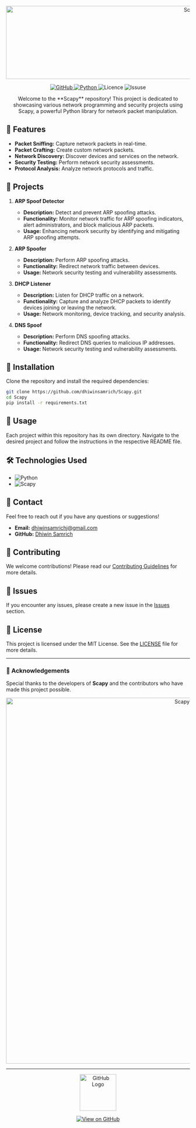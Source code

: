 <p align="center">
<img src="https://github.com/user-attachments/assets/b7890da1-ea7f-40b5-bad2-82b5cb7d063a" alt="Scapy" width="1000" height="200">
</p>

<p align="center">
  <a href="https://github.com/dhiwinsamrich/scapy">
    <img src="https://img.shields.io/badge/GitHub-Repository-blue?style=for-the-badge&logo=github" alt="GitHub">
  </a>
  <a href="https://www.python.org/">
    <img src="https://img.shields.io/badge/Python-3.9-blue?style=for-the-badge&logo=python" alt="Python">
  </a>
    <img src="https://img.shields.io/badge/License-MIT-green?style=for-the-badge" alt="Licence">
    <img src="https://img.shields.io/github/issues/dhiwinsamrich/Scapy?style=for-the-badge" alt="Issuse">
</p>

<p align="center">Welcome to the **Scapy** repository! This project is dedicated to showcasing various network programming and security projects using Scapy, a powerful Python library for network packet manipulation.</p>

## 🚀 Features
- **Packet Sniffing:** Capture network packets in real-time.
- **Packet Crafting:** Create custom network packets.
- **Network Discovery:** Discover devices and services on the network.
- **Security Testing:** Perform network security assessments.
- **Protocol Analysis:** Analyze network protocols and traffic.

## 📂 Projects

1. **ARP Spoof Detector**
   - **Description:** Detect and prevent ARP spoofing attacks.
   - **Functionality:** Monitor network traffic for ARP spoofing indicators, alert administrators, and block malicious ARP packets.
   - **Usage:** Enhancing network security by identifying and mitigating ARP spoofing attempts.

2. **ARP Spoofer**
   - **Description:** Perform ARP spoofing attacks.
   - **Functionality:** Redirect network traffic between devices.
   - **Usage:** Network security testing and vulnerability assessments.

3. **DHCP Listener**
   - **Description:** Listen for DHCP traffic on a network.
   - **Functionality:** Capture and analyze DHCP packets to identify devices joining or leaving the network.
   - **Usage:** Network monitoring, device tracking, and security analysis.

4. **DNS Spoof**
   - **Description:** Perform DNS spoofing attacks.
   - **Functionality:** Redirect DNS queries to malicious IP addresses.
   - **Usage:** Network security testing and vulnerability assessments.

## 📜 Installation

Clone the repository and install the required dependencies:

```bash
git clone https://github.com/dhiwinsamrich/Scapy.git
cd Scapy
pip install -r requirements.txt
```

## 📘 Usage

Each project within this repository has its own directory. Navigate to the desired project and follow the instructions in the respective README file.

## 🛠️ Technologies Used
- ![Python](https://img.shields.io/badge/Python-3.9-blue?style=flat&logo=python)
- ![Scapy](https://img.shields.io/badge/Scapy-2.4.4-blue?style=flat)

## 📧 Contact
Feel free to reach out if you have any questions or suggestions!

- **Email:** [dhiwinsamrichj@gmail.com](mailto:dhiwinsamrichj@gmail.com)
- **GitHub:** [Dhiwin Samrich](https://github.com/dhiwinsamrich)

## 🤝 Contributing
We welcome contributions! Please read our [Contributing Guidelines](CONTRIBUTING.md) for more details.

## 🐛 Issues
If you encounter any issues, please create a new issue in the [Issues](https://github.com/dhiwinsamrich/Scapy/issues) section.

## 📄 License
This project is licensed under the MIT License. See the [LICENSE](LICENSE) file for more details.

---

### 🌟 Acknowledgements
Special thanks to the developers of **Scapy** and the contributors who have made this project possible.

<p align="center">
  <img src="https://cdn.cyberpunk.rs/wp-content/uploads/2018/10/scapy_bg.jpg" alt="Scapy Banner" width="1000">
</p>

---

<p align="center">
  <img src="https://img.icons8.com/?size=100&id=akG4VRhAoSii&format=png&color=000000" alt="GitHub Logo" width="100">
</p>
<p align="center">
  <a href="https://github.com/dhiwinsamrich/Scapy">
    <img src="https://img.shields.io/badge/View%20on%20GitHub-100000?style=for-the-badge&logo=github&logoColor=white" alt="View on GitHub">
  </a>
</p>
